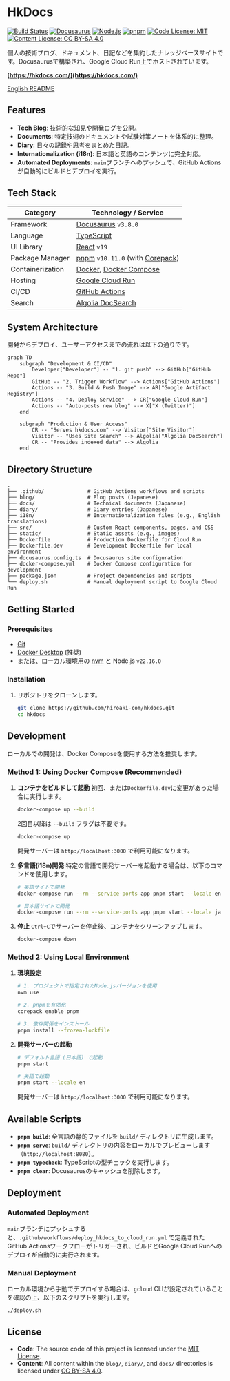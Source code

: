 # HkDocs

[![Build Status](https://github.com/hiroaki-com/hkdocs/actions/workflows/deploy_hkdocs_to_cloud_run.yml/badge.svg)](https://github.com/hiroaki-com/hkdocs/actions/workflows/deploy_hkdocs_to_cloud_run.yml)
[![Docusaurus](https://img.shields.io/badge/Docusaurus-v3.8.0-blue?logo=docusaurus)](https://docusaurus.io/)
[![Node.js](https://img.shields.io/badge/Node.js-v22.16.0-green?logo=nodedotjs)](https://nodejs.org/)
[![pnpm](https://img.shields.io/badge/pnpm-v10.11.0-orange?logo=pnpm)](https://pnpm.io/)
[![Code License: MIT](https://img.shields.io/badge/Code%20License-MIT-yellow.svg)](https://opensource.org/licenses/MIT)
[![Content License: CC BY-SA 4.0](https://img.shields.io/badge/Content-CC%20BY--SA%204.0-lightgrey.svg)](http://creativecommons.org/licenses/by-sa/4.0/)

個人の技術ブログ、ドキュメント、日記などを集約したナレッジベースサイトです。Docusaurusで構築され、Google Cloud Run上でホストされています。

**[https://hkdocs.com/](https://hkdocs.com/)**

[English README](./README.en.md)

## Features

- **Tech Blog**: 技術的な知見や開発ログを公開。
- **Documents**: 特定技術のドキュメントや試験対策ノートを体系的に整理。
- **Diary**: 日々の記録や思考をまとめた日記。
- **Internationalization (i18n)**: 日本語と英語のコンテンツに完全対応。
- **Automated Deployments**: `main`ブランチへのプッシュで、GitHub Actionsが自動的にビルドとデプロイを実行。

## Tech Stack

| Category         | Technology / Service                                                              |
| ---------------- | --------------------------------------------------------------------------------- |
| Framework        | [Docusaurus](https://docusaurus.io/) `v3.8.0`                                     |
| Language         | [TypeScript](https://www.typescriptlang.org/)                                     |
| UI Library       | [React](https://reactjs.org/) `v19`                                               |
| Package Manager  | [pnpm](https://pnpm.io/) `v10.11.0` (with [Corepack](https://nodejs.org/api/corepack.html)) |
| Containerization | [Docker](https://www.docker.com/), [Docker Compose](https://docs.docker.com/compose/) |
| Hosting          | [Google Cloud Run](https://cloud.google.com/run)                                  |
| CI/CD            | [GitHub Actions](https://github.com/features/actions)                             |
| Search           | [Algolia DocSearch](https://docsearch.algolia.com/)                               |

## System Architecture

開発からデプロイ、ユーザーアクセスまでの流れは以下の通りです。

```mermaid
graph TD
    subgraph "Development & CI/CD"
        Developer["Developer"] -- "1. git push" --> GitHub["GitHub Repo"]
        GitHub -- "2. Trigger Workflow" --> Actions["GitHub Actions"]
        Actions -- "3. Build & Push Image" --> AR["Google Artifact Registry"]
        Actions -- "4. Deploy Service" --> CR["Google Cloud Run"]
        Actions -- "Auto-posts new blog" --> X["X (Twitter)"]
    end

    subgraph "Production & User Access"
        CR -- "Serves hkdocs.com" --> Visitor["Site Visitor"]
        Visitor -- "Uses Site Search" --> Algolia["Algolia DocSearch"]
        CR -- "Provides indexed data" --> Algolia
    end
```

## Directory Structure

```plaintext
.
├── .github/              # GitHub Actions workflows and scripts
├── blog/                 # Blog posts (Japanese)
├── docs/                 # Technical documents (Japanese)
├── diary/                # Diary entries (Japanese)
├── i18n/                 # Internationalization files (e.g., English translations)
├── src/                  # Custom React components, pages, and CSS
├── static/               # Static assets (e.g., images)
├── Dockerfile            # Production Dockerfile for Cloud Run
├── Dockerfile.dev        # Development Dockerfile for local environment
├── docusaurus.config.ts  # Docusaurus site configuration
├── docker-compose.yml    # Docker Compose configuration for development
├── package.json          # Project dependencies and scripts
└── deploy.sh             # Manual deployment script to Google Cloud Run
```

## Getting Started

### Prerequisites

- [Git](https://git-scm.com/)
- [Docker Desktop](https://www.docker.com/products/docker-desktop/) (推奨)
- または、ローカル環境用の [nvm](https://github.com/nvm-sh/nvm) と Node.js `v22.16.0`

### Installation

1.  リポジトリをクローンします。
    ```bash
    git clone https://github.com/hiroaki-com/hkdocs.git
    cd hkdocs
    ```

## Development

ローカルでの開発は、Docker Composeを使用する方法を推奨します。

### Method 1: Using Docker Compose (Recommended)

1.  **コンテナをビルドして起動**
    初回、または`Dockerfile.dev`に変更があった場合に実行します。
    ```bash
    docker-compose up --build
    ```
    2回目以降は `--build` フラグは不要です。
    ```bash
    docker-compose up
    ```
    開発サーバーは `http://localhost:3000` で利用可能になります。

2.  **多言語(i18n)開発**
    特定の言語で開発サーバーを起動する場合は、以下のコマンドを使用します。
    ```bash
    # 英語サイトで開発
    docker-compose run --rm --service-ports app pnpm start --locale en

    # 日本語サイトで開発
    docker-compose run --rm --service-ports app pnpm start --locale ja
    ```

3.  **停止**
    `Ctrl+C`でサーバーを停止後、コンテナをクリーンアップします。
    ```bash
    docker-compose down
    ```

### Method 2: Using Local Environment

1.  **環境設定**
    ```bash
    # 1. プロジェクトで指定されたNode.jsバージョンを使用
    nvm use

    # 2. pnpmを有効化
    corepack enable pnpm

    # 3. 依存関係をインストール
    pnpm install --frozen-lockfile
    ```

2.  **開発サーバーの起動**
    ```bash
    # デフォルト言語 (日本語) で起動
    pnpm start

    # 英語で起動
    pnpm start --locale en
    ```
    開発サーバーは `http://localhost:3000` で利用可能になります。

## Available Scripts

-   **`pnpm build`**:
    全言語の静的ファイルを `build/` ディレクトリに生成します。
-   **`pnpm serve`**:
    `build/` ディレクトリの内容をローカルでプレビューします（`http://localhost:8080`）。
-   **`pnpm typecheck`**:
    TypeScriptの型チェックを実行します。
-   **`pnpm clear`**:
    Docusaurusのキャッシュを削除します。

## Deployment

### Automated Deployment

`main`ブランチにプッシュすると、`.github/workflows/deploy_hkdocs_to_cloud_run.yml` で定義されたGitHub Actionsワークフローがトリガーされ、ビルドとGoogle Cloud Runへのデプロイが自動的に実行されます。

### Manual Deployment

ローカル環境から手動でデプロイする場合は、`gcloud` CLIが設定されていることを確認の上、以下のスクリプトを実行します。

```bash
./deploy.sh
```

## License

-   **Code**: The source code of this project is licensed under the [MIT License](./LICENSE).
-   **Content**: All content within the `blog/`, `diary/`, and `docs/` directories is licensed under [CC BY-SA 4.0](http://creativecommons.org/licenses/by-sa/4.0/).
